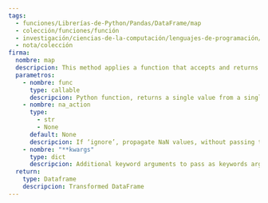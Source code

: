 ```yaml
---
tags:
  - funciones/Librerías-de-Python/Pandas/DataFrame/map
  - colección/funciones/función
  - investigación/ciencias-de-la-computación/lenguajes-de-programación/Lenguaje-Python/Librerías-de-Python/Pandas/DataFrame
  - nota/colección
firma:
  nombre: map
  descripcion: This method applies a function that accepts and returns a scalar to every element of a DataFrame
  parametros:
    - nombre: func
      type: callable
      descripcion: Python function, returns a single value from a single value
    - nombre: na_action
      type:
        - str
        - None
      default: None
      descripcion: If ‘ignore’, propagate NaN values, without passing them to func
    - nombre: "**kwargs"
      type: dict
      descripcion: Additional keyword arguments to pass as keywords arguments to func
  return:
    type: Dataframe
    descripcion: Transformed DataFrame
---
```

